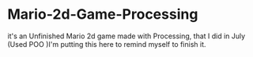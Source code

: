 # Mario-2d-Game-Processing
it's an Unfinished Mario 2d game made with Processing,  that I did in July (Used POO )I'm putting this here to remind myself to finish it.
